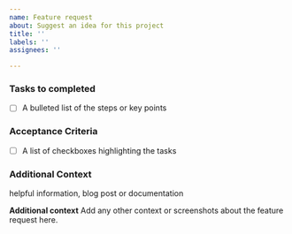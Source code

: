 ```yaml
---
name: Feature request
about: Suggest an idea for this project
title: ''
labels: ''
assignees: ''

---
```


### Tasks to completed 
- [ ] A bulleted list of the steps or key points

### Acceptance Criteria 
- [ ] A list of checkboxes highlighting the tasks 

### Additional Context
helpful information, blog post or documentation 

**Additional context**
Add any other context or screenshots about the feature request here.
